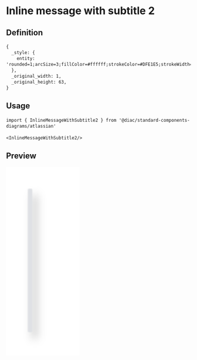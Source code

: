 # Inline message with subtitle 2

## Definition

```
{
  _style: { 
    entity: 'rounded=1;arcSize=3;fillColor=#ffffff;strokeColor=#DFE1E5;strokeWidth=1;shadow=1;align=left;html=1;whiteSpace=wrap;spacingLeft=20;spacingRight=20;fontSize=12;',
  },
  _original_width: 1,
  _original_height: 63,
}
```

## Usage

```
import { InlineMessageWithSubtitle2 } from '@diac/standard-components-diagrams/atlassian'

<InlineMessageWithSubtitle2/>
```

## Preview

<img src="./inline-message-with-subtitle-2.png" width="200"/>
